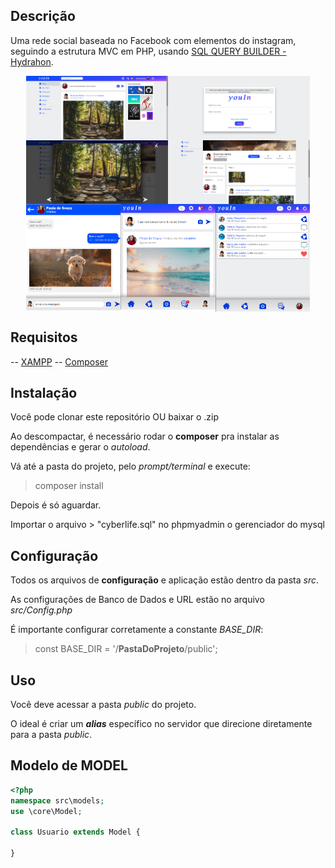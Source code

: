 ## Descrição

Uma rede social baseada no Facebook com elementos do instagram, seguindo a estrutura MVC em PHP, usando <a href="https://clancats.io/hydrahon/master/"> SQL QUERY BUILDER - Hydrahon</a>.

<div align="center">
  <div style="display: flex; align-items: flex-start; justify-content: center;">
    <img width="45%" src="https://github.com/giovanenunes1990/rede_social_youin/blob/main/screenshots/home%20desktop.png"/>
    <img  width="45%" src="https://github.com/giovanenunes1990/rede_social_youin/blob/main/screenshots/login.png" />
  </div>
</div>

<div align="center">
  <div style="display: flex; align-items: flex-start; justify-content: center;">
      <img  width="45%" src="https://github.com/giovanenunes1990/rede_social_youin/blob/main/screenshots/modal%20image.png" />
      <img  width="45%" src="https://github.com/giovanenunes1990/rede_social_youin/blob/main/screenshots/perfil.png" />
  </div>
</div>

<div align="center">
  <div style="display: flex; align-items: flex-start; justify-content: center;">
    <img width="30%"  src="https://github.com/giovanenunes1990/rede_social_youin/blob/main/screenshots/chat.png"/>
    <img width="30%"  src="https://github.com/giovanenunes1990/rede_social_youin/blob/main/screenshots/home%20mobile.png" />
    <img width="30%"  src="https://github.com/giovanenunes1990/rede_social_youin/blob/main/screenshots/notifica%C3%A7%C3%B5es.png" />
  </div>
</div>


## Requisitos 

-- <a href="https://www.apachefriends.org/pt_br/index.html">XAMPP</a>
-- <a href="https://getcomposer.org/">Composer</a>

## Instalação
Você pode clonar este repositório OU baixar o .zip

Ao descompactar, é necessário rodar o **composer** pra instalar as dependências e gerar o *autoload*.

Vá até a pasta do projeto, pelo *prompt/terminal* e execute:
> composer install

Depois é só aguardar.

Importar o arquivo > "cyberlife.sql" no phpmyadmin o gerenciador do mysql

## Configuração
Todos os arquivos de **configuração** e aplicação estão dentro da pasta *src*.

As configurações de Banco de Dados e URL estão no arquivo *src/Config.php*

É importante configurar corretamente a constante *BASE_DIR*:
> const BASE_DIR = '/**PastaDoProjeto**/public';

## Uso
Você deve acessar a pasta *public* do projeto.

O ideal é criar um ***alias*** específico no servidor que direcione diretamente para a pasta *public*.

## Modelo de MODEL
```php
<?php
namespace src\models;
use \core\Model;

class Usuario extends Model {

}
```
